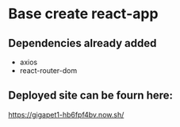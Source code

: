 # Base create react-app

## Dependencies already added
* axios
* react-router-dom

## Deployed site can be fourn here:
https://gigapet1-hb6fpf4bv.now.sh/
